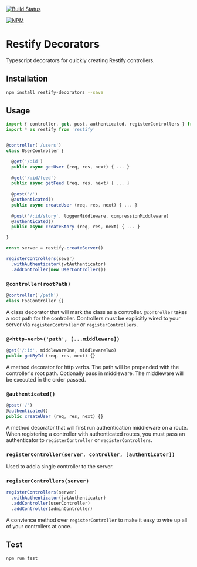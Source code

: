 [![Build Status](https://travis-ci.org/hudclark/restify-decorators.svg?branch=master)](https://travis-ci.org/hudclark/restify-decorators)

[![NPM](https://nodei.co/npm/restify-decorators.png)](https://nodei.co/npm/<package>/)
# Restify Decorators
Typescript decorators for quickly creating Restify controllers.

## Installation
```sh
npm install restify-decorators --save
```

## Usage
```javascript
import { controller, get, post, authenticated, registerControllers } from 'restify-decorators'
import * as restify from 'restify'


@controller('/users')
class UserController {

  @get('/:id')
  public async getUser (req, res, next) { ... }
    
  @get('/:id/feed')
  public async getFeed (req, res, next) { ... }
  
  @post('/')
  @authenticated()
  public async createUser (req, res, next) { ... }
  
  @post('/:id/story', loggerMiddleware, compressionMiddleware)
  @authenticated()
  public async createStory (req, res, next) { ... }

}

const server = restify.createServer()

registerControllers(sever)
  .withAuthenticator(jwtAuthenticator)
  .addController(new UserController())

```

### `@controller(rootPath)`
```javascript
@controller('/path')
class FooController {}
```
A class decorator that will mark the class as a controller. `@controller` takes a root path for the controller. Controllers must be explicitly wired to your server via `registerController` or `registerControllers`.

### `@<http-verb>('path', [...middleware])`
```javascript
@get('/:id', middlewareOne, middlewareTwo)
public getById (req, res, next) {}
```
A method decorator for http verbs. The path will be prepended with the controller's root path. Optionally pass in middleware. The middleware will be executed in the order passed.

### `@authenticated()`
```javascript
@post('/')
@authenticated()
public createUser (req, res, next) {}
```
A method decorator that will first run authentication middleware on a route. When registering a controller with authenticated routes, you must pass an authenticator to `registerController` or `registerControllers`.

### `registerController(server, controller, [authenticator])`
Used to add a single controller to the server.

### `registerControllers(server)`
```javascript
registerControllers(server)
  .withAuthenticator(jwtAuthenticator)
  .addController(userController)
  .addController(adminController)
```
A convience method over `registerController` to make it easy to wire up all of your controllers at once.

## Test
```sh
npm run test
```
